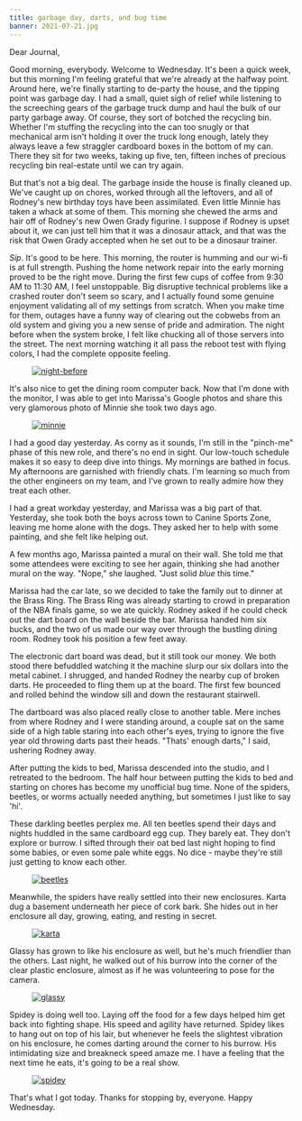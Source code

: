 ```yaml
---
title: garbage day, darts, and bug time
banner: 2021-07-21.jpg
---
```


Dear Journal,

Good morning, everybody.  Welcome to Wednesday.  It's been a quick
week, but this morning I'm feeling grateful that we're already at the
halfway point.  Around here, we're finally starting to de-party the
house, and the tipping point was garbage day.  I had a small, quiet
sigh of relief while listening to the screeching gears of the garbage
truck dump and haul the bulk of our party garbage away.  Of course,
they sort of botched the recycling bin.  Whether I'm stuffing the
recycling into the can too snugly or that mechanical arm isn't holding
it over the truck long enough, lately they always leave a few
straggler cardboard boxes in the bottom of my can.  There they sit for
two weeks, taking up five, ten, fifteen inches of precious recycling
bin real-estate until we can try again.

But that's not a big deal.  The garbage inside the house is finally
cleaned up.  We've caught up on chores, worked through all the
leftovers, and all of Rodney's new birthday toys have been
assimilated.  Even little Minnie has taken a whack at some of them.
This morning she chewed the arms and hair off of Rodney's new Owen
Grady figurine.  I suppose if Rodney is upset about it, we can just
tell him that it was a dinosaur attack, and that was the risk that
Owen Grady accepted when he set out to be a dinosaur trainer.

_Sip_.  It's good to be here.  This morning, the router is humming and
our wi-fi is at full strength.  Pushing the home network repair into
the early morning proved to be the right move.  During the first few
cups of coffee from 9:30 AM to 11:30 AM, I feel unstoppable.  Big
disruptive technical problems like a crashed router don't seem so
scary, and I actually found some genuine enjoyment validating all of
my settings from scratch.  When you make time for them, outages have a
funny way of clearing out the cobwebs from an old system and giving
you a new sense of pride and admiration.  The night before when the
system broke, I felt like chucking all of those servers into the
street.  The next morning watching it all pass the reboot test with
flying colors, I had the complete opposite feeling.

<figure>
  <a href="/images/2021-07-21-night-before.jpg">
    <img alt="night-before" src="/images/2021-07-21-night-before.jpg"/>
  </a>
</figure>

It's also nice to get the dining room computer back.  Now that I'm
done with the monitor, I was able to get into Marissa's Google photos
and share this very glamorous photo of Minnie she took two days ago.

<figure>
  <a href="/images/2021-07-21-minnie.jpg">
    <img alt="minnie" src="/images/2021-07-21-minnie.jpg"/>
  </a>
</figure>

I had a good day yesterday.  As corny as it sounds, I'm still in the
"pinch-me" phase of this new role, and there's no end in sight.  Our
low-touch schedule makes it so easy to deep dive into things.  My
mornings are bathed in focus.  My afternoons are garnished with
friendly chats.  I'm learning so much from the other engineers on my
team, and I've grown to really admire how they treat each other.

I had a great workday yesterday, and Marissa was a big part of that.
Yesterday, she took both the boys across town to Canine Sports Zone,
leaving me home alone with the dogs.  They asked her to help with some
painting, and she felt like helping out.

A few months ago, Marissa painted a mural on their wall.  She told me
that some attendees were exciting to see her again, thinking she had
another mural on the way.  "Nope," she laughed.  "Just solid _blue_
this time."

Marissa had the car late, so we decided to take the family out to
dinner at the Brass Ring.  The Brass Ring was already starting to
crowd in preparation of the NBA finals game, so we ate quickly.
Rodney asked if he could check out the dart board on the wall beside
the bar.  Marissa handed him six bucks, and the two of us made our way
over through the bustling dining room.  Rodney took his position a few
feet away.

The electronic dart board was dead, but it still took our money.  We
both stood there befuddled watching it the machine slurp our six
dollars into the metal cabinet.  I shrugged, and handed Rodney the
nearby cup of broken darts.  He proceeded to fling them up at the
board.  The first few bounced and rolled behind the window sill and
down the restaurant stairwell.

The dartboard was also placed really close to another table.  Mere
inches from where Rodney and I were standing around, a couple sat on
the same side of a high table staring into each other's eyes, trying
to ignore the five year old throwing darts past their heads.  "Thats'
enough darts," I said, ushering Rodney away.

After putting the kids to bed, Marissa descended into the studio, and
I retreated to the bedroom.  The half hour between putting the kids to
bed and starting on chores has become my unofficial bug time.  None of
the spiders, beetles, or worms actually needed anything, but sometimes
I just like to say 'hi'.

These darkling beetles perplex me.  All ten beetles spend their days
and nights huddled in the same cardboard egg cup.  They barely eat.
They don't explore or burrow.  I sifted through their oat bed last
night hoping to find some babies, or even some pale white eggs.  No
dice - maybe they're still just getting to know each other.

<figure>
  <a href="/images/2021-07-21-beetles.jpg">
    <img alt="beetles" src="/images/2021-07-21-beetles.jpg"/>
  </a>
</figure>

Meanwhile, the spiders have really settled into their new enclosures.
Karta dug a basement underneath her piece of cork bark.  She hides out
in her enclosure all day, growing, eating, and resting in secret.

<figure>
  <a href="/images/2021-07-21-karta.jpg">
    <img alt="karta" src="/images/2021-07-21-karta.jpg"/>
  </a>
</figure>

Glassy has grown to like his enclosure as well, but he's much
friendlier than the others.  Last night, he walked out of his burrow
into the corner of the clear plastic enclosure, almost as if he was
volunteering to pose for the camera.

<figure>
  <a href="/images/2021-07-21-glassy.jpg">
    <img alt="glassy" src="/images/2021-07-21-glassy.jpg"/>
  </a>
</figure>

Spidey is doing well too.  Laying off the food for a few days helped
him get back into fighting shape.  His speed and agility have
returned.  Spidey likes to hang out on top of his lair, but whenever
he feels the slightest vibration on his enclosure, he comes darting
around the corner to his burrow.  His intimidating size and breakneck
speed amaze me.  I have a feeling that the next time he eats, it's
going to be a real show.

<figure>
  <a href="/images/2021-07-21-spidey.jpg">
    <img alt="spidey" src="/images/2021-07-21-spidey.jpg"/>
  </a>
</figure>

That's what I got today.  Thanks for stopping by, everyone.  Happy
Wednesday.
